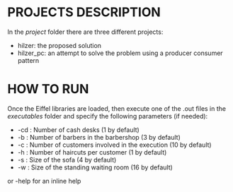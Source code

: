 # PROJECTS DESCRIPTION

In the *project* folder there are three different projects:

- hilzer: the proposed solution 
- hilzer_pc: an attempt to solve the problem using a producer consumer pattern

# HOW TO RUN

Once the Eiffel libraries are loaded, then execute one of the .out files in the *executables* folder and specify the following parameters (if needed):

* -cd : Number of cash desks (1 by default)
* -b : Number of barbers in the barbershop (3 by default)
* -c : Number of customers involved in the execution (10 by default)
* -h : Number of haircuts per customer (1 by default)
* -s : Size of the sofa (4 by default)
* -w : Size of the standing waiting room (16 by default)

or -help for an inline help